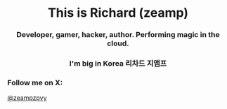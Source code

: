 <h1 align="center">This is Richard (zeamp)</h1>
<h3 align="center">Developer, gamer, hacker, author. Performing magic in the cloud.</h3>
<h3 align="center">I'm big in Korea 리차드 지앰프</h3>

<h3 align="left">Follow me on X:</h3>
<p align="left">
<a href="https://x.com/zeampzpvy" target="blank">@zeampzpvy</a>
</p>

<!-- A staff meeting, but everyone's required to bring an actual staff. -->
